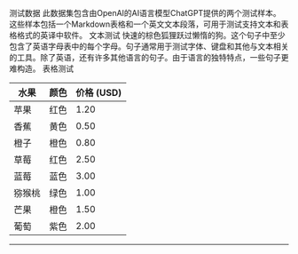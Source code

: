 测试数据
此数据集包含由OpenAI的AI语言模型ChatGPT提供的两个测试样本。
这些样本包括一个Markdown表格和一个英文文本段落，可用于测试支持文本和表格格式的英译中软件。
文本测试
快速的棕色狐狸跃过懒惰的狗。这个句子中至少包含了英语字母表中的每个字母。句子通常用于测试字体、键盘和其他与文本相关的工具。除了英语，还有许多其他语言的句子。由于语言的独特特点，一些句子更难构造。
表格测试

| 水果 | 颜色 | 价格 (USD) |
| --- | --- | --- |
| 苹果 | 红色 | 1.20 |
| 香蕉 | 黄色 | 0.50 |
| 橙子 | 橙色 | 0.80 |
| 草莓 | 红色 | 2.50 |
| 蓝莓 | 蓝色 | 3.00 |
| 猕猴桃 | 绿色 | 1.00 |
| 芒果 | 橙色 | 1.50 |
| 葡萄 | 紫色 | 2.00 |

---

